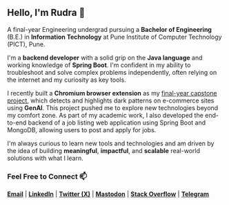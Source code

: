<!---
rudrkadam/rudrkadam is a ✨ special ✨ repository because its `README.md` (this file) appears on your GitHub profile.
You can click the Preview link to take a look at your changes.
--->

## Hello, I'm Rudra 👋

A final-year Engineering undergrad pursuing a **Bachelor of Engineering** (B.E.) in **Information Technology** at Pune Institute of Computer Technology (PICT), Pune.

I'm a **backend developer** with a solid grip on the **Java language** and working knowledge of **Spring Boot**. I'm confident in my ability to troubleshoot and solve complex problems independently, often relying on the internet and my curiosity as key tools.

I recently built a **Chromium browser extension** as my [final-year capstone project](https://github.com/rudrkadam/Dark-Patterns-Detector/), which detects and highlights dark patterns on e-commerce sites using **GenAI**. This project pushed me to explore new technologies beyond my comfort zone. As part of my academic work, I also developed the end-to-end backend of a job listing web application using Spring Boot and MongoDB, allowing users to post and apply for jobs.

I'm always curious to learn new tools and technologies and am driven by the idea of building **meaningful**, **impactful**, and **scalable** real-world solutions with what I learn.

### Feel Free to Connect 📫
**[Email](mailto:rudra.kadam.2@gmail.com)** | **[LinkedIn](https://www.linkedin.com/in/rudrkadam/)** | **[Twitter (X)](https://x.com/rudrkadamx)** | 
**[Mastodon](https://mastodon.social/@rudrkadam)** | **[Stack Overflow](https://stackoverflow.com/users/19364679/rudra)** | **[Telegram](https://telegram.me/rudrkadam)**
